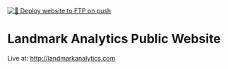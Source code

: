 [![🚀 Deploy website to FTP on push](https://github.com/Landmark-Analytics/landmark-public-web/actions/workflows/deploy.yml/badge.svg)](https://github.com/Landmark-Analytics/landmark-public-web/actions/workflows/deploy.yml)

# Landmark Analytics Public Website
Live at: http://landmarkanalytics.com
